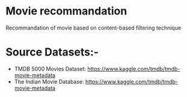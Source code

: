 # Movie recommandation

Recommandation of movie based on content-based filtering technique 

# Source Datasets:- 
- TMDB 5000 Movies Dataset: https://www.kaggle.com/tmdb/tmdb-movie-metadata
- The Indian Movie Database: https://www.kaggle.com/tmdb/tmdb-movie-metadata


